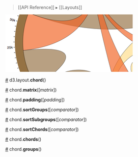 > [[API Reference]] ▸ [[Layouts]]

![chord](chord.png)

<a name="chord" href="#chord">#</a> d3.layout.<b>chord</b>()

<a name="matrix" href="#matrix">#</a> chord.<b>matrix</b>([<i>matrix</i>])

<a name="padding" href="#padding">#</a> chord.<b>padding</b>([<i>padding</i>])

<a name="sortGroups" href="#sortGroups">#</a> chord.<b>sortGroups</b>([<i>comparator</i>])

<a name="sortSubgroups" href="#sortSubgroups">#</a> chord.<b>sortSubgroups</b>([<i>comparator</i>])

<a name="sortChords" href="#sortChords">#</a> chord.<b>sortChords</b>([<i>comparator</i>])

<a name="chords" href="#chords">#</a> chord.<b>chords</b>()

<a name="groups" href="#groups">#</a> chord.<b>groups</b>()
